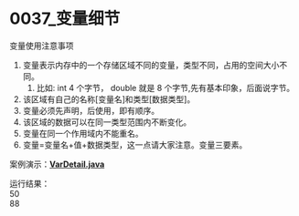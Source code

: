 # 0037\_变量细节

变量使用注意事项

1. 变量表示内存中的一个存储区域不同的变量，类型不同，占用的空间大小不同。
   1. 比如: int 4 个字节， double 就是 8 个字节,先有基本印象，后面说字节。
2. 该区域有自己的名称[变量名]和类型[数据类型]。
3. 变量必须先声明，后使用，即有顺序。
4. 该区域的数据可以在同一类型范围内不断变化。
5. 变量在同一个作用域内不能重名。
6. 变量=变量名+值+数据类型，这一点请大家注意。变量三要素。

案例演示：**[VarDetail.java](https://github.com/ZZHow1024/Notes_on_the_Course_of_Han_Shunping_Gradually_Learning_Java/blob/main/Chapter03_%E5%8F%98%E9%87%8F/0037_%E5%8F%98%E9%87%8F%E7%BB%86%E8%8A%82/VarDetail.java)**

运行结果：  
50  
88
